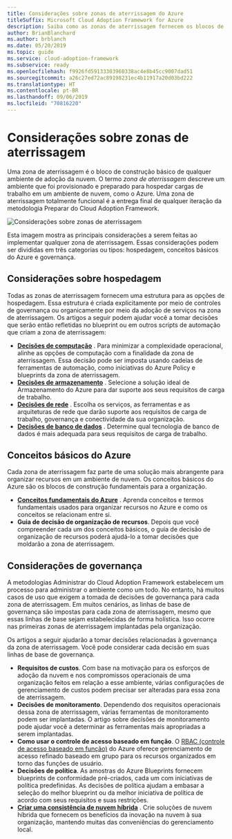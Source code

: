 ```yaml
---
title: Considerações sobre zonas de aterrissagem do Azure
titleSuffix: Microsoft Cloud Adoption Framework for Azure
description: Saiba como as zonas de aterrissagem fornecem os blocos de construção básicos de qualquer ambiente de adoção da nuvem.
author: BrianBlanchard
ms.author: brblanch
ms.date: 05/20/2019
ms.topic: guide
ms.service: cloud-adoption-framework
ms.subservice: ready
ms.openlocfilehash: f9926fd59133303960338ac4e8b45cc9007dad51
ms.sourcegitcommit: a26c27ed72ac89198231ec4b11917a20d03bd222
ms.translationtype: HT
ms.contentlocale: pt-BR
ms.lasthandoff: 09/06/2019
ms.locfileid: "70816220"
---
```

# <a name="landing-zone-considerations"></a>Considerações sobre zonas de aterrissagem

Uma zona de aterrissagem é o bloco de construção básico de qualquer ambiente de adoção da nuvem. O termo *zona de aterrissagem* descreve um ambiente que foi provisionado e preparado para hospedar cargas de trabalho em um ambiente de nuvem, como o Azure. Uma zona de aterrissagem totalmente funcional é a entrega final de qualquer iteração da metodologia Preparar do Cloud Adoption Framework.

![Considerações sobre zonas de aterrissagem](../../_images/ready/landing-zone-considerations.png)

Esta imagem mostra as principais considerações a serem feitas ao implementar qualquer zona de aterrissagem. Essas considerações podem ser divididas em três categorias ou tipos: hospedagem, conceitos básicos do Azure e governança.

## <a name="hosting-considerations"></a>Considerações sobre hospedagem

Todas as zonas de aterrissagem fornecem uma estrutura para as opções de hospedagem. Essa estrutura é criada explicitamente por meio de controles de governança ou organicamente por meio da adoção de serviços na zona de aterrissagem. Os artigos a seguir podem ajudar você a tomar decisões que serão então refletidas no blueprint ou em outros scripts de automação que criam a zona de aterrissagem:

- **[Decisões de computação](./compute-decisions.md)** . Para minimizar a complexidade operacional, alinhe as opções de computação com a finalidade da zona de aterrissagem. Essa decisão pode ser imposta usando cadeias de ferramentas de automação, como iniciativas do Azure Policy e blueprints da zona de aterrissagem.
- **[Decisões de armazenamento](./storage-guidance.md)** . Selecione a solução ideal de Armazenamento do Azure para dar suporte aos seus requisitos de carga de trabalho.
- **[Decisões de rede](./network-decisions.md)** . Escolha os serviços, as ferramentas e as arquiteturas de rede que darão suporte aos requisitos de carga de trabalho, governança e conectividade da sua organização.
- **[Decisões de banco de dados](./data-decisions.md)** . Determine qual tecnologia de banco de dados é mais adequada para seus requisitos de carga de trabalho.

## <a name="azure-fundamentals"></a>Conceitos básicos do Azure

Cada zona de aterrissagem faz parte de uma solução mais abrangente para organizar recursos em um ambiente de nuvem. Os conceitos básicos do Azure são os blocos de construção fundamentais para a organização.

- **[Conceitos fundamentais do Azure](./fundamental-concepts.md)** . Aprenda conceitos e termos fundamentais usados para organizar recursos no Azure e como os conceitos se relacionam entre si.
- **Guia de decisão de organização de recursos**. Depois que você compreender cada um dos conceitos básicos, o guia de decisão de organização de recursos poderá ajudá-lo a tomar decisões que moldarão a zona de aterrissagem.

## <a name="governance-considerations"></a>Considerações de governança

A metodologias Administrar do Cloud Adoption Framework estabelecem um processo para administrar o ambiente como um todo. No entanto, há muitos casos de uso que exigem a tomada de decisões de governança para cada zona de aterrissagem. Em muitos cenários, as linhas de base de governança são impostas para cada zona de aterrissagem, mesmo que essas linhas de base sejam estabelecidas de forma holística. Isso ocorre nas primeiras zonas de aterrissagem implantadas pela organização.

Os artigos a seguir ajudarão a tomar decisões relacionadas à governança da zona de aterrissagem. Você pode considerar cada decisão em suas linhas de base de governança.

- **Requisitos de custos**. Com base na motivação para os esforços de adoção da nuvem e nos compromissos operacionais de uma organização feitos em relação a esse ambiente, várias configurações de gerenciamento de custos podem precisar ser alteradas para essa zona de aterrissagem.
- **Decisões de monitoramento**. Dependendo dos requisitos operacionais dessa zona de aterrissagem, várias ferramentas de monitoramento podem ser implantadas. O artigo sobre decisões de monitoramento pode ajudar você a determinar as ferramentas mais apropriadas a serem implantadas.
- **Como usar o controle de acesso baseado em função**. O [RBAC (controle de acesso baseado em função)](../azure-best-practices/roles.md) do Azure oferece gerenciamento de acesso refinado baseado em grupo para os recursos organizados em torno das funções de usuário.
- **Decisões de política**. As amostras do Azure Blueprints fornecem blueprints de conformidade pré-criados, cada um com iniciativas de política predefinidas. As decisões de política ajudam a embasar a seleção do melhor blueprint ou da melhor iniciativa de política de acordo com seus requisitos e suas restrições.
- **[Criar uma consistência de nuvem híbrida](../../infrastructure/misc/hybrid-consistency.md)** . Crie soluções de nuvem híbrida que fornecem os benefícios da inovação na nuvem à sua organização, mantendo muitas das conveniências do gerenciamento local.
